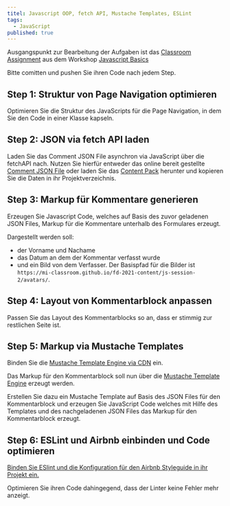 ```yaml
---
titel: Javascript OOP, fetch API, Mustache Templates, ESLint
tags:
  - JavaScript
published: true
---
```


Ausgangspunkt zur Bearbeitung der Aufgaben ist das [Classroom Assignment](https://classroom.github.com/a/nGvbYElN) aus dem Workshop [Javascript Basics](../fd-05-js-basics-1/)

Bitte comitten und pushen Sie ihren Code nach jedem Step.

## Step 1: Struktur von Page Navigation optimieren
Optimieren Sie die Struktur des JavaScripts für die Page Navigation, in dem Sie den Code in einer Klasse kapseln.

## Step 2: JSON via fetch API laden
Laden Sie das Comment JSON File asynchron via JavaScript über die fetchAPI nach. Nutzen Sie hierfür entweder das online bereit gestellte [Comment JSON File](https://mi-classroom.github.io/fd-2021-content/js-session-2/comments.json) oder laden Sie das [Content Pack](https://github.com/th-koeln/mi-bachelor-webdevelopment/raw/master/material/frontend-development/content-pack.zip) herunter und kopieren Sie die Daten in ihr Projektverzeichnis.

## Step 3: Markup für Kommentare generieren
Erzeugen Sie Javascript Code, welches auf Basis des zuvor geladenen JSON Files, Markup für die Kommentare unterhalb des Formulares erzeugt. 

Dargestellt werden soll: 
* der Vorname und Nachame
* das Datum an dem der Kommentar verfasst wurde 
* und ein Bild von dem Verfasser. Der Basispfad für die Bilder ist `https://mi-classroom.github.io/fd-2021-content/js-session-2/avatars/`.

## Step 4: Layout von Kommentarblock anpassen
Passen Sie das Layout des Kommentarblocks so an, dass er stimmig zur restlichen Seite ist.
 
## Step 5: Markup via Mustache Templates
Binden Sie die [Mustache Template Engine via CDN](https://www.jsdelivr.com/package/npm/mustache) ein.

Das Markup für den Kommentarblock soll nun über die [Mustache Template Engine](https://github.com/janl/mustache.js) erzeugt werden.

Erstellen Sie dazu ein Mustache Template auf Basis des JSON Files für den Kommentarblock und erzeugen Sie JavaScript Code welches mit Hilfe des Templates und des nachgeladenen JSON Files das Markup für den Kommentarblock erzeugt.

## Step 6: ESLint und Airbnb einbinden und Code optimieren
[Binden Sie ESlint und die Konfiguration für den Airbnb Styleguide in ihr Projekt ein.](https://dev.to/bigyank/a-quick-guide-to-setup-eslint-with-airbnb-and-prettier-3di2)

Optimieren Sie ihren Code dahingegend, dass der Linter keine Fehler mehr anzeigt.
